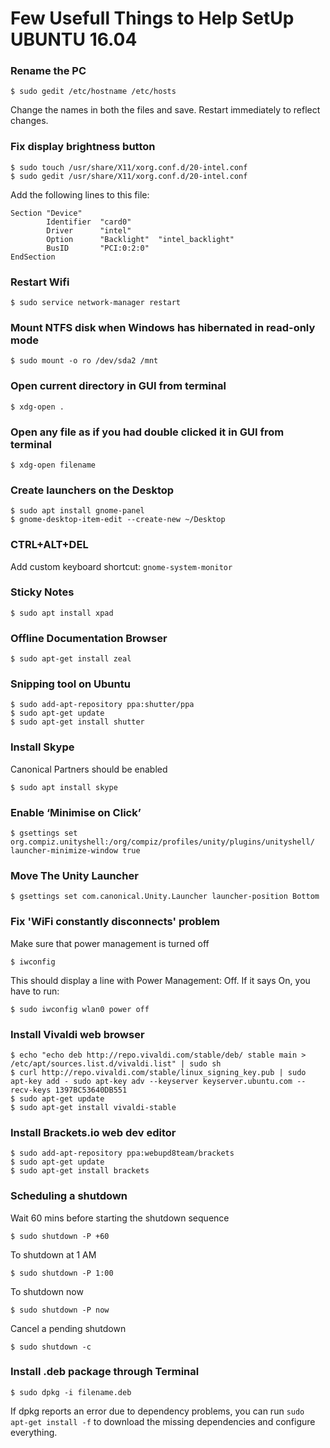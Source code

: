 # Few Usefull Things to Help SetUp UBUNTU 16.04

### Rename the PC
```
$ sudo gedit /etc/hostname /etc/hosts
```
Change the names in both the files and save. Restart immediately to reflect changes.


### Fix display brightness button
```
$ sudo touch /usr/share/X11/xorg.conf.d/20-intel.conf
$ sudo gedit /usr/share/X11/xorg.conf.d/20-intel.conf
```
Add the following lines to this file:
```
Section "Device"
        Identifier  "card0"
        Driver      "intel"
        Option      "Backlight"  "intel_backlight"
        BusID       "PCI:0:2:0"
EndSection
```


### Restart Wifi
```
$ sudo service network-manager restart
```


### Mount NTFS disk when Windows has hibernated in read-only mode
```
$ sudo mount -o ro /dev/sda2 /mnt
```


### Open current directory in GUI from terminal
```
$ xdg-open .
```


### Open any file as if you had double clicked it in GUI from terminal
```
$ xdg-open filename
```


### Create launchers on the Desktop
```
$ sudo apt install gnome-panel
$ gnome-desktop-item-edit --create-new ~/Desktop
```


### CTRL+ALT+DEL
Add custom keyboard shortcut: `gnome-system-monitor`


### Sticky Notes
```
$ sudo apt install xpad
```


### Offline Documentation Browser
```
$ sudo apt-get install zeal
```


### Snipping tool on Ubuntu
```
$ sudo add-apt-repository ppa:shutter/ppa
$ sudo apt-get update
$ sudo apt-get install shutter
```


### Install Skype
Canonical Partners should be enabled
```
$ sudo apt install skype
```


### Enable ‘Minimise on Click’
```
$ gsettings set org.compiz.unityshell:/org/compiz/profiles/unity/plugins/unityshell/ launcher-minimize-window true
```


### Move The Unity Launcher
```
$ gsettings set com.canonical.Unity.Launcher launcher-position Bottom
```


### Fix 'WiFi constantly disconnects' problem
Make sure that power management is turned off
```
$ iwconfig
```
This should display a line with Power Management: Off. If it says On, you have to run:
```
$ sudo iwconfig wlan0 power off
```


### Install Vivaldi web browser
```
$ echo "echo deb http://repo.vivaldi.com/stable/deb/ stable main > /etc/apt/sources.list.d/vivaldi.list" | sudo sh
$ curl http://repo.vivaldi.com/stable/linux_signing_key.pub | sudo apt-key add - sudo apt-key adv --keyserver keyserver.ubuntu.com --recv-keys 1397BC53640DB551
$ sudo apt-get update
$ sudo apt-get install vivaldi-stable
```


### Install Brackets.io web dev editor
```
$ sudo add-apt-repository ppa:webupd8team/brackets
$ sudo apt-get update
$ sudo apt-get install brackets
```


### Scheduling a shutdown
Wait 60 mins before starting the shutdown sequence
```
$ sudo shutdown -P +60
```
To shutdown at 1 AM
```
$ sudo shutdown -P 1:00
```
To shutdown now
```
$ sudo shutdown -P now
```
Cancel a pending shutdown
```
$ sudo shutdown -c
```


### Install .deb package through Terminal
```
$ sudo dpkg -i filename.deb
```
If dpkg reports an error due to dependency problems, you can run `sudo apt-get install -f` to download the missing dependencies and configure everything.
